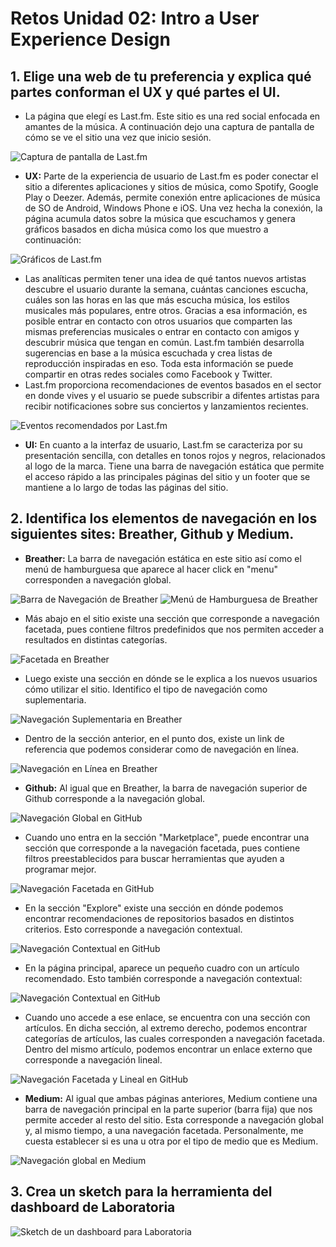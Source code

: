 # Retos Unidad 02: Intro a User Experience Design

## 1. Elige una web de tu preferencia y explica qué partes conforman el UX y qué partes el UI.

- La página que elegí es Last.fm. Este sitio es una red social enfocada en amantes de la música. A continuación dejo una captura de pantalla de cómo se ve el sitio una vez que inicio sesión.

![Captura de pantalla de Last.fm](lastfm.png)

* **UX:** Parte de la experiencia de usuario de Last.fm es poder conectar el sitio a diferentes aplicaciones y sitios de música, como Spotify, Google Play o Deezer. Además, permite conexión entre aplicaciones de música de SO de Android, Windows Phone e iOS. Una vez hecha la conexión, la página acumula datos sobre la música que escuchamos y genera gráficos basados en dicha música como los que muestro a continuación:

![Gráficos de Last.fm](lastfm-graphs.png)

* Las analíticas permiten tener una idea de qué tantos nuevos artistas descubre el usuario durante la semana, cuántas canciones escucha, cuáles son las horas en las que más escucha música, los estilos musicales más populares, entre otros. Gracias a esa información, es posible entrar en contacto con otros usuarios que comparten las mismas preferencias musicales o entrar en contacto con amigos y descubrir música que tengan en común. Last.fm también desarrolla sugerencias en base a la música escuchada y crea listas de reproducción inspiradas en eso. Toda esta información se puede compartir en otras redes sociales como Facebook y Twitter.
* Last.fm proporciona recomendaciones de eventos basados en el sector en donde vives y el usuario se puede subscribir a difentes artistas para recibir notificaciones sobre sus conciertos y lanzamientos recientes.

![Eventos recomendados por Last.fm](lastfm-events.png)

* **UI:** En cuanto a la interfaz de usuario, Last.fm se caracteriza por su presentación sencilla, con detalles en tonos rojos y negros, relacionados al logo de la marca. Tiene una barra de navegación estática que permite el acceso rápido a las principales páginas del sitio y un footer que se mantiene a lo largo de todas las páginas del sitio.

## 2.  Identifica los elementos de navegación en los siguientes sites: Breather, Github y Medium.

* **Breather:** La barra de navegación estática en este sitio así como el menú de hamburguesa que aparece al hacer click en "menu" corresponden a navegación global.

![Barra de Navegación de Breather](breather1.png)
![Menú de Hamburguesa de Breather](breather2.png)

* Más abajo en el sitio existe una sección que corresponde a navegación facetada, pues contiene filtros predefinidos que nos permiten acceder a resultados en distintas categorías.

![Facetada en Breather](breather3.png)

* Luego existe una sección en dónde se le explica a los nuevos usuarios cómo utilizar el sitio. Identifico el tipo de navegación como suplementaria.

![Navegación Suplementaria en Breather](breather4.png)

* Dentro de la sección anterior, en el punto dos, existe un link de referencia que podemos considerar como de navegación en línea.

![Navegación en Línea en Breather](breather5.png)

* **Github:** Al igual que en Breather, la barra de navegación superior de Github corresponde a la navegación global.

![Navegación Global en GitHub](github1.png)

* Cuando uno entra en la sección "Marketplace", puede encontrar una sección que corresponde a la navegación facetada, pues contiene filtros preestablecidos para buscar herramientas que ayuden a programar mejor.

![Navegación Facetada en GitHub](github2.png)

* En la sección "Explore" existe una sección en dónde podemos encontrar recomendaciones de repositorios basados en distintos criterios. Esto corresponde a navegación contextual.

![Navegación Contextual en GitHub](github3.png)

* En la página principal, aparece un pequeño cuadro con un artículo recomendado. Esto también corresponde a navegación contextual:

![Navegación Contextual en GitHub](github5.png)

* Cuando uno accede a ese enlace, se encuentra con una sección con artículos. En dicha sección, al extremo derecho, podemos encontrar categorías de artículos, las cuales corresponden a navegación facetada. Dentro del mismo artículo, podemos encontrar un enlace externo que corresponde a navegación lineal.

![Navegación Facetada y Lineal en GitHub](github4.png)

* **Medium:** Al igual que ambas páginas anteriores, Medium contiene una barra de navegación principal en la parte superior (barra fija) que nos permite acceder al resto del sitio. Esta corresponde a navegación global y, al mismo tiempo, a una navegación facetada. Personalmente, me cuesta establecer si es una u otra por el tipo de medio que es Medium.

![Navegación global en Medium](medium1.png)

## 3. Crea un sketch para la herramienta del dashboard de Laboratoria

![Sketch de un dashboard para Laboratoria](dashboard-sketch.png)
